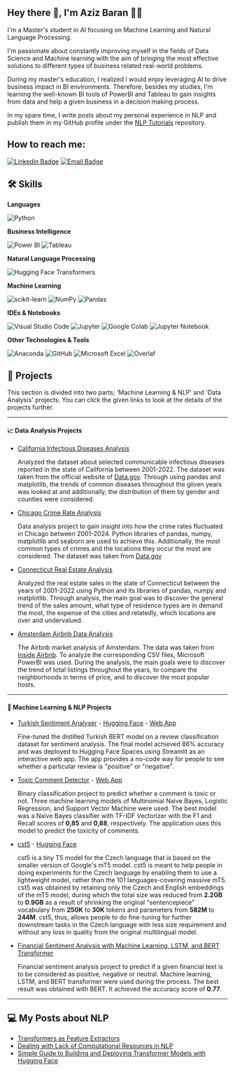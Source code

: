 ## Hey there 👋, I'm Aziz Baran 👨‍💻

I'm a Master's student in AI focusing on Machine Learning and Natural Language Processing.

I'm passionate about constantly improving myself in the fields of Data Science and Machine learning with the aim of bringing the most effective solutions to different types of business related real-world problems.

During my master's education, I realized I would enjoy leveraging AI to drive business impact in BI environments. Therefore, besides my studies, I'm learning the well-known BI tools of PowerBI and Tableau to gain insights from data and help a given business in a decision making process.

In my spare time, I write posts about my personal experience in NLP and publish them in my GitHub profile under the [NLP Tutorials](https://github.com/azizbarank/NLP-Tutorials) repository.

## How to reach me:
[![Linkedin Badge](https://img.shields.io/badge/LinkedIn-0077B5?style=flat-square&logo=linkedin&logoColor=white)](https://www.linkedin.com/in/aziz-baran-kurtulus-0334752b4/)
[![Email Badge](https://img.shields.io/badge/Gmail-D14836?style=flat-square&logo=gmail&logoColor=white)](mailto:azizbarank@gmail.com)

## 🛠️ Skills

**Languages** 

   ![Python](https://img.shields.io/badge/Python-black?style=flat-square&logo=python&logoColor=ffdd54?)

**Business Intelligence**

   ![Power BI](https://img.shields.io/badge/PowerBI-black?style=flat-square&logo=powerbi&logoColor=F7931E?) ![Tableau](https://img.shields.io/badge/Tableau-black?style=flat-square&logo=Tableau&logoColor=ffdd54?)
  
**Natural Language Processing**

   ![Hugging Face Transformers](https://img.shields.io/badge/🤗_Transformers-black?style=flat-square&logo=Hugging_Face&logoColor=white)
  
**Machine Learning** 

   ![scikit-learn](https://img.shields.io/badge/scikit--learn-black?style=flat-square&logo=scikit-learn&logoColor=F7931E?) ![NumPy](https://img.shields.io/badge/Numpy-black?style=flat-square&logo=numpy&logoColor=777BB4) ![Pandas](https://img.shields.io/badge/pandas-black?style=flat-square&logo=pandas&logoColor=2C2D72)
  
**IDEs & Notebooks** 
  
  ![Visual Studio Code](https://img.shields.io/badge/Visual_Studio_Code-black?style=flat-square&logo=visual%20studio%20code&logoColor=white) ![Jupyter](https://img.shields.io/badge/Jupyter_Lab-black?style=flat-square&logo=Jupyter&logoColor=F37626) ![Google Colab](https://img.shields.io/badge/Colab-black?style=flat-square&logo=googlecolab&color=black) ![Jupyter Notebook](https://img.shields.io/badge/Jupyter_Notebook-black.svg?style=flat-square&logo=jupyter&logoColor=F37626)
  
**Other Technologies & Tools** 

   ![Anaconda](https://img.shields.io/badge/Anaconda-black?style=flat-square&logo=anaconda&logoColor=342B029.svg) ![GitHub](https://img.shields.io/badge/GitHub-100000?style=flat-square&logo=github&logoColor=white) ![Microsoft Excel](https://img.shields.io/badge/Microsoft_Excel-black?style=flat-square&logo=microsoft-excel&logoColor=white) ![Overlaf](https://img.shields.io/badge/Overleaf-black?style=flat-square&logo=Overleaf&logoColor=Green)

## 📃 Projects

This section is divided into two parts; 'Machine Learning & NLP' and 'Data Analysis' projects. You can click the given links to look at the details of the projects further.

---
#### 📈 Data Analysis Projects
* [California Infectious Diseases Analysis](https://github.com/azizbarank/California-Infectious-Diseases-Analysis)

  Analyzed the dataset about selected communicable infectious diseases reported in the state of California between 2001-2022. The dataset was taken from the official website of [Data.gov](https://catalog.data.gov/dataset/infectious-diseases-by-disease-county-year-and-sex-6e856). Through using pandas and matplotlib, the trends of common diseases throughout the giiven years was looked at and additionally, the distribution of them by gender and counties were considered.

* [Chicago Crime Rate Analysis](https://github.com/azizbarank/Chicago-Crime-Rate-Analysis)
 
  Data analysis project to gain insight into how the crime rates fluctuated in Chicago between 2001-2024. Python libraries of pandas, numpy, matplotlib and seaborn are used to achieve this. Additionally, the most common types of crimes and the locations they occur the most are considered. The dataset was taken from [Data.gov](https://github.com/azizbarank/Chicago-Crime-Rate-Analysis)
 
* [Connecticut Real Estate Analysis](https://github.com/azizbarank/Connecticut-Real-Estate-Analysis)

  Analyzed the real estate sales in the state of Connecticut between the years of 2001-2022 using Python and its libraries of pandas, numpy and matplotlib. Through analysis, the main goal was to discover the general trend of the sales amount, what type of residence types are in demand the most, the expense of the cities and relatedly, which locations are over and undervalued.

* [Amsterdam Airbnb Data Analysis](https://github.com/azizbarank/Amsterdam-Airbnb-Analysis)

  The Airbnb market analysis of Amsterdam. The data was taken from [Inside Airbnb](https://insideairbnb.com/get-the-data/). To analyze the corresponding CSV files, Microsoft PowerBI was used. During the analysis, the main goals were to discover the trend of total listings throughout the years, to compare the neighborhoods in terms of price, and to discover the most popular hosts.

---

#### 🤖 Machine Learning & NLP Projects
* [Turkish Sentiment Analyser](https://github.com/azizbarank/Turkish-Sentiment-Analyser) - [Hugging Face](https://huggingface.co/azizbarank/distilbert-base-turkish-cased-sentiment) - [Web App](https://huggingface.co/spaces/azizbarank/Turkish-Sentiment-Analysis)

  Fine-tuned the distilled Turkish BERT model on a review classification dataset for sentiment analysis. The final model achieved 86% accuracy and was deployed to Hugging Face Spaces using Streamlit as an interactive web app. The app provides a no-code way for people to see whether a particular review is "positive" or "negative". 

* [Toxic Comment Detector](https://github.com/azizbarank/Toxic-Comment-Detector) - [Web App](https://huggingface.co/spaces/azizbarank/Toxic-Comment-Detection-App)
 
  Binary classification project to predict whether a comment is toxic or not. Three machine learning models of Multinomial Naive Bayes, Logistic Regression, and Support Vector Machine were used. The best model was a Naive Bayes classifier with TF-IDF Vectorizer with the F1 and Recall scores of **0,85** and **0,88**, respectively. The application uses this model to predict the toxicity of comments.
 
* [cst5](https://github.com/azizbarank/Czech-T5-Base-Model) - [Hugging Face](https://huggingface.co/azizbarank/cst5-base)

  cst5 is a tiny T5 model for the Czech language that is based on the smaller version of Google's mT5 model. cst5 is meant to help people in doing experiments for the Czech language by enabling them to use a lightweight model, rather than the 101 languages-covering massive mT5. cst5 was obtained by retaining only the Czech and English embeddings of the mT5 model, during which the total size was reduced from **2.2GB** to **0.9GB** as a result of shrinking the original "sentencepiece" vocabulary from **250K** to **30K** tokens and parameters from **582M** to **244M**. cst5, thus, allows people to do fine-tuning for further downstream tasks in the Czech language with less size requirement and without any loss in quality from the original multilingual model.

* [Financial Sentiment Analysis with Machine Learning, LSTM, and BERT Transformer](https://github.com/azizbarank/Financial-Sentiment-Analysis-with-Machine-Learning-LSTM-and-BERT-Transformer)

  Financial sentiment analysis project to predict if a given financial text is to be considered as positive, negative or neutral. Machine learning, LSTM, and BERT transformer were used during the process. The best result was obtained with BERT. It achieved the accuracy score of **0.77**.

---

## 💻 My Posts about NLP

* [Transformers as Feature Extractors](https://github.com/azizbarank/NLP-Tutorials/blob/main/transformers.md)
* [Dealing with Lack of Computational Resources in NLP](https://github.com/azizbarank/NLP-Tutorials/blob/main/resources.md)
* [Simple Guide to Building and Deploying Transformer Models with Hugging Face](https://github.com/azizbarank/NLP-Tutorials/blob/main/deployment.md)
